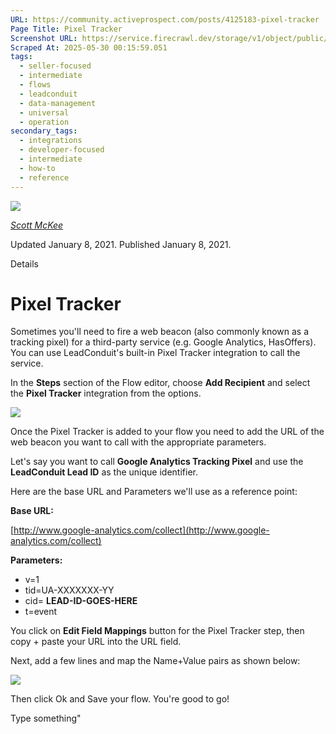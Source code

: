 ```yaml
---
URL: https://community.activeprospect.com/posts/4125183-pixel-tracker
Page Title: Pixel Tracker
Screenshot URL: https://service.firecrawl.dev/storage/v1/object/public/media/screenshot-cba2fa6c-a638-4dde-bf58-d1b2d1d3f2dd.png
Scraped At: 2025-05-30 00:15:59.051
tags:
  - seller-focused
  - intermediate
  - flows
  - leadconduit
  - data-management
  - universal
  - operation
secondary_tags:
  - integrations
  - developer-focused
  - intermediate
  - how-to
  - reference
---
```


[![](https://content1.bloomfire.com/avatars/users/1317000/thumb/thumbnail.png?f=1617311121&Expires=1748567752&Signature=X9fj59kSmWD-4zTnYmepc5gKRqn2PVncexDVa9LApbv-iop7C63UHcLx-fmxxAoLfRrlGiNk-rg7X~UUep8r-a8vX6Tk1P1Bra5LYbgpGLC9HWJBpqE5XIPK4BasUHX4ECchDubxZawERW9evx5dHSjZn1wkV9E9~XY8T4kDPRHDwRQn~DCD7Juh~~yOnadsDl-CUOcQZiZBOlTYMLytIDjBPLpNmADr0avpxQbIwEmHzOpMn~QvpKFhZkCn29EcInQ9YaKnmkoXBT-FopoN74PSKZuhnhN8-uhwLbtvlUlJv~uQYG8ise8NP2nQS~BfpVJiWF1xeERmGTQWG1GzSg__&Key-Pair-Id=APKAIDFCFZ2UHE5LPIUA)](https://community.activeprospect.com/memberships/7557680-scott-mckee)

[_Scott McKee_](https://community.activeprospect.com/memberships/7557680-scott-mckee)

Updated January 8, 2021. Published January 8, 2021.

Details

# Pixel Tracker

Sometimes you'll need to fire a web beacon (also commonly known as a tracking pixel) for a third-party service (e.g. Google Analytics, HasOffers). You can use LeadConduit's built-in Pixel Tracker integration to call the service.

In the **Steps** section of the Flow editor, choose **Add Recipient** and select the **Pixel Tracker** integration from the options.

![](https://content2.bloomfire.com/thumbnails/contents/002/452/582/original.png?f=1610138070&Expires=1748567753&Signature=cdTZPEF8lnuPzAzHgTUZT8HbBLE6OaV9JK8luKx5s~ddu941pJvBY9vxOurFJ-I25N~Q5Z5cvth5xOr8p0VeFSNxVLGzs5ewXClzFY-nlzOJdJ7lLmbKyIvtCWd7d6jOyd22Dqp8965J5h8U2ao-XQ0JTpOy15C4qhQ-VrL7qD5lH9SrYMPLkHrI2wb~xPqZDWQCwPnx73Ur3~okHzUd~V21-kNsDxgzjDGagmQzDkm2xTgkiZxgfM37rVRQvLDa1TSL7yyAhBaDNwofThHe4kR0qDkLdJIy9OnqK~MRRMHl3yxOOqaMQnG-D6ldMueEKoPl6gqUtixhwDSx2u94RA__&Key-Pair-Id=APKAIDFCFZ2UHE5LPIUA)

Once the Pixel Tracker is added to your flow you need to add the URL of the web beacon you want to call with the appropriate parameters.

Let's say you want to call **Google Analytics Tracking Pixel** and use the **LeadConduit Lead ID** as the unique identifier.

Here are the base URL and Parameters we'll use as a reference point:

**Base URL:**

[http://www.google-analytics.com/collect](http://www.google-analytics.com/collect)

**Parameters:**

- v=1
- tid=UA-XXXXXXX-YY
- cid= **LEAD-ID-GOES-HERE**
- t=event

You click on **Edit Field Mappings** button for the Pixel Tracker step, then copy + paste your URL into the URL field.

Next, add a few lines and map the Name+Value pairs as shown below:

![](https://content0.bloomfire.com/thumbnails/contents/002/452/583/original.png?f=1610138096&Expires=1748567753&Signature=gCOLR7yMsNZgbaZdtiM6G-MsQRa35El45VkSNZR85tpfRRxLhHuWJJhAq50Xpwv8cT7E1oAmFmM6WHDls1uM4UHuH8TeLe5E-apiHxrp8sDqS8qWJgf8UFUMImaFQsFrnW76xjWmCANe0Sweo8rBu7ZYF~B-0bhNkgW1sBBiLongupr18sCPDXnFbj8lKFvSOnxuQDNmt~YdtX6ZT~1rw7ytbxc9OG-CUucgdU3~sCCRb3aX-ErorVjBxRKOw5EDAgxs6Cs2T9flC2YMWbrL7C2zPJBK6DosfRHVx5qPKjy1Cr49tjgW2zy2X5TZV00A9vEPrl29C3roQ~-ndFc9qQ__&Key-Pair-Id=APKAIDFCFZ2UHE5LPIUA)

Then click Ok and Save your flow. You're good to go!

Type something"

